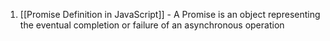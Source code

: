 1. [[Promise Definition in JavaScript]] - A Promise is an object representing the eventual completion or failure of an asynchronous operation